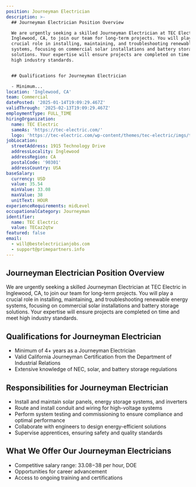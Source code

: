 ```yaml
---
position: Journeyman Electrician
description: >-
  ## Journeyman Electrician Position Overview

  We are urgently seeking a skilled Journeyman Electrician at TEC Electric in
  Inglewood, CA, to join our team for long-term projects. You will play a
  crucial role in installing, maintaining, and troubleshooting renewable energy
  systems, focusing on commercial solar installations and battery storage
  solutions. Your expertise will ensure projects are completed on time and meet
  high industry standards.


  ## Qualifications for Journeyman Electrician

  - Minimum...
location: 'Inglewood, CA'
team: Commercial
datePosted: '2025-01-14T19:09:29.467Z'
validThrough: '2025-02-13T19:09:29.467Z'
employmentType: FULL_TIME
hiringOrganization:
  name: TEC Electric
  sameAs: 'https://tec-electric.com/'
  logo: 'https://tec-electric.com/wp-content/themes/tec-electric/imgs/tec-logo.png'
jobLocation:
  streetAddress: 1915 Technology Drive
  addressLocality: Inglewood
  addressRegion: CA
  postalCode: '90301'
  addressCountry: USA
baseSalary:
  currency: USD
  value: 35.54
  minValue: 33.08
  maxValue: 38
  unitText: HOUR
experienceRequirements: midLevel
occupationalCategory: Journeyman
identifier:
  name: TEC Electric
  value: TECaz2qtw
featured: false
email:
  - will@bestelectricianjobs.com
  - support@primepartners.info
---
```




## Journeyman Electrician Position Overview
We are urgently seeking a skilled Journeyman Electrician at TEC Electric in Inglewood, CA, to join our team for long-term projects. You will play a crucial role in installing, maintaining, and troubleshooting renewable energy systems, focusing on commercial solar installations and battery storage solutions. Your expertise will ensure projects are completed on time and meet high industry standards.

## Qualifications for Journeyman Electrician
- Minimum of 4+ years as a Journeyman Electrician
- Valid California Journeyman Certification from the Department of Industrial Relations
- Extensive knowledge of NEC, solar, and battery storage regulations

## Responsibilities for Journeyman Electrician
- Install and maintain solar panels, energy storage systems, and inverters
- Route and install conduit and wiring for high-voltage systems
- Perform system testing and commissioning to ensure compliance and optimal performance
- Collaborate with engineers to design energy-efficient solutions
- Supervise apprentices, ensuring safety and quality standards

## What We Offer Our Journeyman Electricians
- Competitive salary range: $33.08-$38 per hour, DOE
- Opportunities for career advancement
- Access to ongoing training and certifications